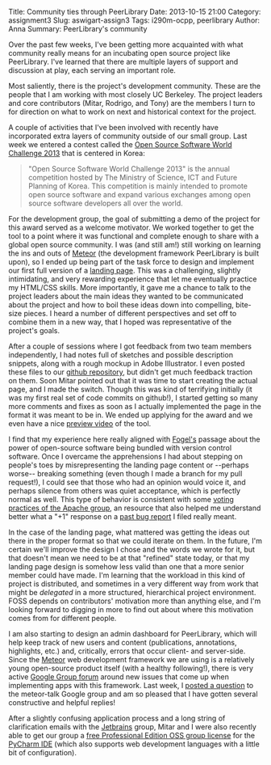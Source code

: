 Title: Community ties through PeerLibrary
Date: 2013-10-15 21:00
Category: assignment3
Slug: aswigart-assign3
Tags: i290m-ocpp, peerlibrary
Author: Anna
Summary: PeerLibrary's community


Over the past few weeks, I've been getting more acquainted with what community really means for an incubating open source project like PeerLibrary. I've learned that there are multiple layers of support and discussion at play, each serving an important role.

Most saliently, there is the project's development community. These are the people that I am working with most closely UC Berkeley. The project leaders and core contributors (Mitar, Rodrigo, and Tony) are the members I turn to for direction on what to work on next and historical context for the project.

A couple of activities that I've been involved with recently have incorporated extra layers of community outside of our small group. Last week we entered a contest called the [Open Source Software World
Challenge 2013](http://www.ossaward.org/) that is centered in Korea:

>"Open Source Software World Challenge 2013" is the annual competition hosted
 by The Ministry of Science, ICT and Future Planning of Korea. This
 competition is mainly intended to promote open source software and expand
 various exchanges among open source software developers all over the world.

For the development group, the goal of submitting a demo of the project for this award served as a welcome motivator. We worked together to get the tool to a point where it was functional and complete enough to share with a global open source community. I was (and still am!) still working on learning the ins and outs of [Meteor](http://www.meteor.com/main) (the development framework PeerLibrary is built upon), so I ended up being part of the task force to design and implement our first full version of a [landing page](https://github.com/peerlibrary/peerlibrary/pull/148). This was a challenging, slightly intimidating, and very rewarding experience that let me eventually practice my HTML/CSS skills. More importantly, it gave me a chance to talk to the project leaders about the main ideas they wanted to be communicated about the project and how to boil these ideas down into compelling, bite-size pieces. I heard a number of different perspectives and set off to combine them in a new way, that I hoped was representative of the project's goals.

After a couple of sessions where I got feedback from two team members independently, I had notes full of sketches and possible description snippets, along with a rough mockup in Adobe Illustrator. I even posted these files to our [github repository](https://github.com/peerlibrary/design-files), but didn't get much feedback traction on them. Soon Mitar pointed out that it was time to start creating the actual page, and I made the switch. Though this was kind of terrifying initially (it was my first real set of code commits on github!), I started getting so many more comments and fixes as soon as I actually implemented the page in the format it was meant to be in. We ended up applying for the award and we even have a nice [preview video](https://archive.org/details/PeerLibraryPreview) of the tool.

I find that my experience here really aligned with [Fogel's](http://producingoss.com/en/consensus-democracy.html#version-control-relaxation) passage about the power of open-source software being bundled with version control software. Once I overcame the apprehensions I had about stepping on people's toes by misrepresenting the landing page content or --perhaps worse-- breaking something (even though I made a branch for my pull request!), I could see that those who had an opinion would voice it, and perhaps silence from others was quiet acceptance, which is perfectly normal as well. This type of behavior is consistent with some [voting practices of the Apache group](http://www.apache.org/foundation/voting.html), an resource that also helped me understand better what a "+1" response on a [past bug report](https://github.com/peerlibrary/peerlibrary/issues/89) I filed really meant.

In the case of the landing page, what mattered was getting the ideas out there in the proper format so that we could iterate on them. In the future, I'm certain we'll improve the design I chose and the words we wrote for it, but that doesn't mean we need to be at that "refined" state today, or that my landing page design is somehow less valid than one that a more senior member could have made. I'm learning that the workload in this kind of project is distributed, and sometimes in a very different way from work that might be *delegated* in a more structured, hierarchical project environment. FOSS depends on contributors' motivation more than anything else, and I'm looking forward to digging in more to find out about where this motivation comes from for different people.


I am also starting to design an admin dashboard for PeerLibrary, which will help keep track of new users and content (publications, annotations, highlights, etc.) and, critically, errors that occur client- and server-side. Since the [Meteor](www.meteor.com) web development framework we are using is a relatively young open-source product itself (with a healthy following!), there is very active [Google Group forum](https://groups.google.com/forum/#!forum/meteor-talk) around new issues that come up when implementing apps with this framework.
Last week, I [posted a question](https://groups.google.com/forum/#!topic/meteor-talk/D1-qNlB57S8) to the meteor-talk Google group and am so pleased that I have gotten several constructive and helpful replies!

After a slightly confusing application process and a long string of clarification emails with the [Jetbrains](http://www.jetbrains.com/) group, Mitar and I were also recently able to get our group a [free Professional Edition OSS group license](http://www.jetbrains.com/pycharm/buy/buy.jsp#openSource) for the [PyCharm IDE](http://www.jetbrains.com/pycharm/) (which also supports web development languages with a little bit of configuration).

